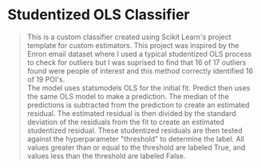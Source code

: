 # Studentized OLS Classifier
> This is a custom classifier created using Scikit Learn's project template for custom estimators.
> This project was inspired by the Enron email dataset where I used a typical studentized OLS process to check for outliers
> but I was suprised to find that 16 of 17 outliers found were people of interest and this method correctly identified 16 of 19 POI's.  
> The model uses statsmodels OLS for the initial fit. Predict then uses the same OLS model to make a 
> prediction. The median of the predictions is subtracted from the prediction to create an estimated 
> residual. The estimated residual is then divided by the standard deviation of the residuals from the fit
> to create an estimated studentized residual. These studentized residuals are then tested against the
> hyperparameter "threshold" to determine the label. All  values greater than or equal to the threshold are 
> labeled True, and values less than the threshold are labeled False.
